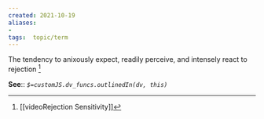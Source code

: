```yaml
---
created: 2021-10-19
aliases:
-  
tags:  topic/term
---
```

The tendency to anixously expect, readily perceive, and intensely react to rejection  [^1]

**See**::
*`$=customJS.dv_funcs.outlinedIn(dv, this)`* 

[^1]: [[videoRejection Sensitivity]]

